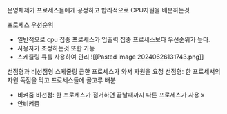 
운영체제가 프로세스들에게 공정하고 합리적으로 CPU자원을 배분하는것

프로세스 우선순위
- 일반적으로 cpu 집중 프로세스가 입출력 집중 프로세스보다 우선순위가 높다.
- 사용자가 조정하는것 또한 가능
- 스케줄링 큐를 사용하여 관리
![[Pasted image 20240626131743.png]]

선점형과 비선점형 스케줄링
급한 프로세스가 와서 자원을 요청
선점형: 한 프로세서의 자원 독점을 막고 프로세스들에 골고루 배분
- 비켜줌
비선점: 한 프로세스가 점거하면 끝날때까지 다른 프로세스가 사용 x
- 안비켜줌